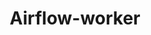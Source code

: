 ---
draft: false
title: Airflow-worker
content:
  id: airflow-worker
  name: Airflow-worker
  logo: /images/applications/automation/airflow-worker/logo.png
  website: https://airflow.apache.org/
  iframe_website: /website-iframe/applications/automation/airflow-worker
  dashboardImage: /images/applications/automation/airflow-worker/screenshot-1.jpg
  short_description: Apache Airflow is a platform created by the community to programmatically author, schedule and monitor workflows.
  description: This is a Worker instance for Apache Airflow. Can be connected to any Apache Airflow master instance.
  features:
    - title: Pure Python
      description: No more command-line or XML black-magic! Use standard Python features to create your workflows, including date time formats for scheduling and loops to dynamically generate tasks. This allows you to maintain full flexibility when building your workflows.
    - title: Useful UI
      description: Monitor, schedule and manage your workflows via a robust and modern web application. No need to learn old, cron-like interfaces. You always have full insight into the status and logs of completed and ongoing tasks.
    - title: Robust Integrations
      description: Apache Airflow provides many plug-and-play operators that are ready to execute your tasks on Google Cloud Platform, Amazon Web Services, Microsoft Azure and many other third-party services. This makes Apache Airflow easy to apply to current infrastructure and extend to next-gen technologies.
    - title: Easy to Use
      description: Anyone with Python knowledge can deploy a workflow. Apache Airflow does not limit the scope of your pipelines; you can use it to build ML models, transfer data, manage your infrastructure, and more.
  screenshots:
    - /images/applications/automation/airflow-worker/screenshot-1.jpg
    - /images/applications/automation/airflow-worker/screenshot-2.png
---